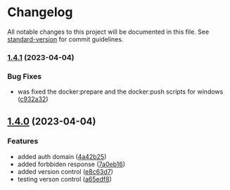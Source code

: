 # Changelog

All notable changes to this project will be documented in this file. See [standard-version](https://github.com/conventional-changelog/standard-version) for commit guidelines.

### [1.4.1](https://github.com/PatricKenneth/demo/compare/v1.4.0...v1.4.1) (2023-04-04)


### Bug Fixes

* was fixed the docker:prepare and the docker:push scripts for windows ([c932a32](https://github.com/PatricKenneth/demo/commit/c932a32129f9e235848c07c17355bdbc030dde69))

## [1.4.0](https://github.com/PatricKenneth/demo/compare/v1.3.0...v1.4.0) (2023-04-04)


### Features

* added auth domain ([4a42b25](https://github.com/PatricKenneth/demo/commit/4a42b255a8b18d00c3c6339d659b7bb222cde87f))
* added forbbiden response ([7a0eb16](https://github.com/PatricKenneth/demo/commit/7a0eb16fd624c99bf3766dffacfe7e6f11ec2aed))
* added version control ([e8c63d7](https://github.com/PatricKenneth/demo/commit/e8c63d7288ca36f41a7e6256a4d40f88b20b1fdf))
* testing verson control ([a65edf8](https://github.com/PatricKenneth/demo/commit/a65edf85fb11ff88e90a9b25dd2bed0f477c51bd))
